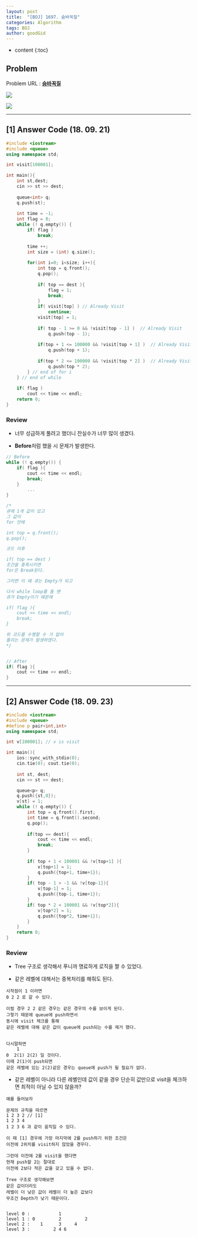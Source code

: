 ```yaml
---
layout: post
title:  "[BOJ] 1697. 숨바꼭질"
categories: Algorithm
tags: BOJ
author: goodGid
---
```

* content
{:toc}

## Problem

Problem URL : **[숨바꼭질](https://www.acmicpc.net/problem/1697)**












![](/assets/img/algorithm/1697_1.png)

![](/assets/img/algorithm/1697_2.png)

---


## [1] Answer Code (18. 09. 21)

``` cpp
#include <iostream>
#include <queue>
using namespace std;

int visit[100001];

int main(){
    int st,dest;
    cin >> st >> dest;
    
    queue<int> q;
    q.push(st);
    
    int time = -1;
    int flag = 0;
    while (! q.empty()) {
        if( flag )
            break;
        
        time ++;
        int size = (int) q.size();
        
        for(int i=0; i<size; i++){
            int top = q.front();
            q.pop();
            
            if( top == dest ){
                flag = 1;
                break;
            }
            if( visit[top] ) // Already Visit
                continue;
            visit[top] = 1;
            
            if( top - 1 >= 0 && !visit[top - 1] )  // Already Visit
                q.push(top - 1);
            
            if(top + 1 <= 100000 && !visit[top + 1] )  // Already Visit
                q.push(top + 1);
            
            if(top * 2 <= 100000 && !visit[top * 2] )  // Already Visit
                q.push(top * 2);
        } // end of for i
    } // end of while
    
    if( flag )
        cout << time << endl;
    return 0;
}
```

### Review

* 너무 성급하게 풀려고 했더니 잔실수가 너무 많이 생겼다.

* **Before**처럼 했을 시 문제가 발생한다.

``` cpp
// Before
while (! q.empty()) {
    if( flag ){
        cout << time << endl;
        break;
    }
        ...
}

/*
큐에 1개 값이 있고
그 값이 
for 안에 

int top = q.front();
q.pop();

코드 이후

if( top == dest ) 
조건을 충족시키면 
for은 Break된다.

그러면 이 때 큐는 Empty가 되고

다시 while loop를 돌 땐
큐가 Empty이기 때문에

if( flag ){
    cout << time << endl;
    break;
}

위 코드를 수행할 수 가 없어
틀리는 문제가 발생하였다.
*/


// After
if( flag ){
    cout << time << endl;
}

```

---

## [2] Answer Code (18. 09. 23)

``` cpp
#include <iostream>
#include <queue>
#define p pair<int,int>
using namespace std;

int v[100001]; // v is visit

int main(){
    ios::sync_with_stdio(0);
    cin.tie(0); cout.tie(0);
    
    int st, dest;
    cin >> st >> dest;

    queue<p> q;
    q.push({st,0});
    v[st] = 1;
    while (! q.empty()) {
        int top = q.front().first;
        int time = q.front().second;
        q.pop();
        
        if(top == dest){
            cout << time << endl;
            break;
        }
        
        if( top + 1 < 100001 && !v[top+1] ){
            v[top+1] = 1;
            q.push({top+1, time+1});
        }
        if( top - 1 > -1 && !v[top-1]){
            v[top-1] = 1;
            q.push({top-1, time+1});
        }
        if( top * 2 < 100001 && !v[top*2]){
            v[top*2] = 1;
            q.push({top*2, time+1});
        }   
    }
    return 0;
}
```

### Review

* Tree 구조로 생각해서 푸니까 명료하게 로직을 짤 수 있었다. 

* 같은 레벨에 대해서는 중복처리를 해줘도 된다. 

```
시작점이 1 이라면
0 2 2 로 갈 수 있다.

이럴 경우 2 2 같은 경우는 같은 경우의 수를 보이게 된다.
그렇기 때문에 queue에 push하면서 
동시에 visit 체크를 통해 
같은 레벨에 대해 같은 값이 queue에 push되는 수를 제거 했다.


다시말하면
    1
0  2(1) 2(2) 일 것이다.
이때 2(1)이 push되면 
같은 레벨에 있는 2(2)같은 경우는 queue에 push가 될 필요가 없다.
```

* 같은 레벨이 아니라 다른 레벨인데 값이 같을 경우 단순히 값만으로 visit을 체크하면 최적이 아닐 수 있지 않을까?

```
예를 들어보자

문제의 규칙을 따르면
1 2 3 2 // [1]
1 2 3 4
1 2 3 6 과 같이 움직일 수 있다.

이 때 [1] 경우에 가장 마지막에 2를 push하기 위한 조건은
이전에 2위치를 visit하지 않았을 경우다.

그런데 이전에 2를 visit을 했다면 
현재 push할 2는 절대로 
이전에 2보다 적은 값을 갖고 있을 수 없다. 

Tree 구조로 생각해보면
같은 값이더라도 
레벨이 더 낮은 값이 레벨이 더 높은 값보다 
무조건 Depth가 낮기 때문이다.


level 0 :           1
level 1 : 0         2         2
level 2 :    1      3     4 
level 3 :         2 4 6
```